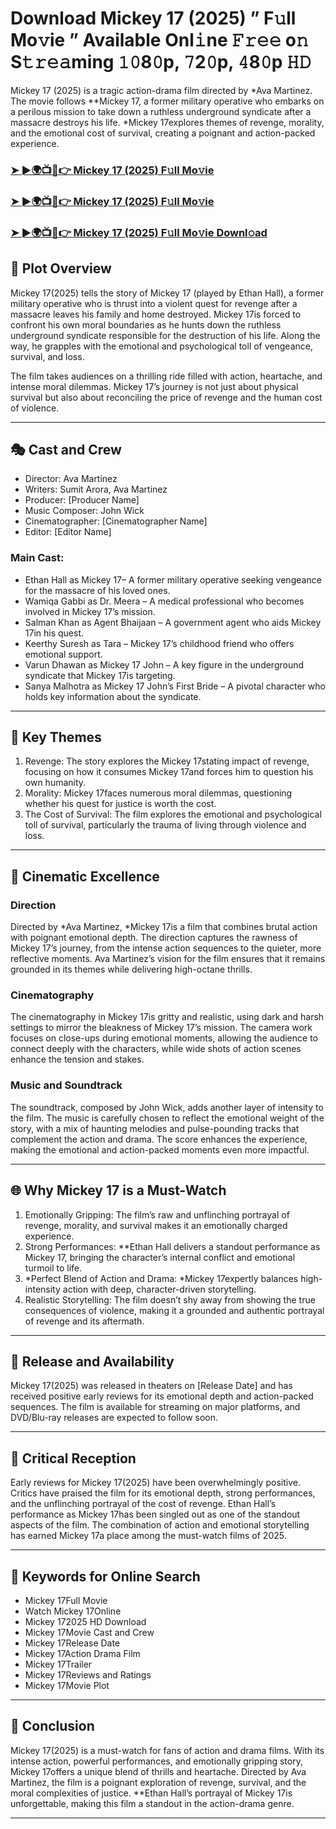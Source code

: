 # Download Mickey 17 (2025) ” F𝚞ll Mo𝚟ie ” Available Onl𝚒ne 𝙵𝚛𝚎𝚎 o𝚗 S𝚝𝚛𝚎𝚊ming 𝟷𝟶8𝟶p, 𝟽2𝟶p, 𝟺8𝟶p 𝙷𝙳

Mickey 17 (2025) is a tragic action-drama film directed by *Ava Martinez. The movie follows **Mickey 17, a former military operative who embarks on a perilous mission to take down a ruthless underground syndicate after a massacre destroys his life. *Mickey 17explores themes of revenge, morality, and the emotional cost of survival, creating a poignant and action-packed experience.

### [➤ ►🌍📺📱👉   Mickey 17 (2025) F𝚞ll Mo𝚟ie](https://rb.gy/o8zzk8)

### [➤ ►🌍📺📱👉   Mickey 17 (2025) F𝚞ll Mo𝚟ie](https://rb.gy/o8zzk8)

### [➤ ►🌍📺📱👉   Mickey 17 (2025) F𝚞ll Mo𝚟ie Downl𝚘ad](https://rb.gy/o8zzk8)

## 📖 Plot Overview

Mickey 17(2025) tells the story of Mickey 17 (played by Ethan Hall), a former military operative who is thrust into a violent quest for revenge after a massacre leaves his family and home destroyed. Mickey 17is forced to confront his own moral boundaries as he hunts down the ruthless underground syndicate responsible for the destruction of his life. Along the way, he grapples with the emotional and psychological toll of vengeance, survival, and loss.

The film takes audiences on a thrilling ride filled with action, heartache, and intense moral dilemmas. Mickey 17’s journey is not just about physical survival but also about reconciling the price of revenge and the human cost of violence.

---

## 🎭 Cast and Crew

- Director: Ava Martinez  
- Writers: Sumit Arora, Ava Martinez  
- Producer: [Producer Name]  
- Music Composer: John Wick  
- Cinematographer: [Cinematographer Name]  
- Editor: [Editor Name]  

### Main Cast:

- Ethan Hall as Mickey 17– A former military operative seeking vengeance for the massacre of his loved ones.  
- Wamiqa Gabbi as Dr. Meera – A medical professional who becomes involved in Mickey 17’s mission.  
- Salman Khan as Agent Bhaijaan – A government agent who aids Mickey 17in his quest.  
- Keerthy Suresh as Tara – Mickey 17’s childhood friend who offers emotional support.  
- Varun Dhawan as Mickey 17 John – A key figure in the underground syndicate that Mickey 17is targeting.  
- Sanya Malhotra as Mickey 17 John’s First Bride – A pivotal character who holds key information about the syndicate.

---

## 🌟 Key Themes

1. Revenge: The story explores the Mickey 17stating impact of revenge, focusing on how it consumes Mickey 17and forces him to question his own humanity.  
2. Morality: Mickey 17faces numerous moral dilemmas, questioning whether his quest for justice is worth the cost.  
3. The Cost of Survival: The film explores the emotional and psychological toll of survival, particularly the trauma of living through violence and loss.

---

## 🎥 Cinematic Excellence

### Direction  
Directed by *Ava Martinez, *Mickey 17is a film that combines brutal action with poignant emotional depth. The direction captures the rawness of Mickey 17’s journey, from the intense action sequences to the quieter, more reflective moments. Ava Martinez’s vision for the film ensures that it remains grounded in its themes while delivering high-octane thrills.

### Cinematography  
The cinematography in Mickey 17is gritty and realistic, using dark and harsh settings to mirror the bleakness of Mickey 17’s mission. The camera work focuses on close-ups during emotional moments, allowing the audience to connect deeply with the characters, while wide shots of action scenes enhance the tension and stakes.

### Music and Soundtrack  
The soundtrack, composed by John Wick, adds another layer of intensity to the film. The music is carefully chosen to reflect the emotional weight of the story, with a mix of haunting melodies and pulse-pounding tracks that complement the action and drama. The score enhances the experience, making the emotional and action-packed moments even more impactful.

---

## 🌐 Why Mickey 17 is a Must-Watch

1. Emotionally Gripping: The film’s raw and unflinching portrayal of revenge, morality, and survival makes it an emotionally charged experience.  
2. Strong Performances: **Ethan Hall delivers a standout performance as Mickey 17, bringing the character’s internal conflict and emotional turmoil to life.  
3. *Perfect Blend of Action and Drama: *Mickey 17expertly balances high-intensity action with deep, character-driven storytelling.  
4. Realistic Storytelling: The film doesn’t shy away from showing the true consequences of violence, making it a grounded and authentic portrayal of revenge and its aftermath.

---

## 📅 Release and Availability

Mickey 17(2025) was released in theaters on [Release Date] and has received positive early reviews for its emotional depth and action-packed sequences. The film is available for streaming on major platforms, and DVD/Blu-ray releases are expected to follow soon.

---

## 📝 Critical Reception

Early reviews for Mickey 17(2025) have been overwhelmingly positive. Critics have praised the film for its emotional depth, strong performances, and the unflinching portrayal of the cost of revenge. Ethan Hall’s performance as Mickey 17has been singled out as one of the standout aspects of the film. The combination of action and emotional storytelling has earned Mickey 17a place among the must-watch films of 2025.

---

## 🔑 Keywords for Online Search

- Mickey 17Full Movie  
- Watch Mickey 17Online  
- Mickey 172025 HD Download  
- Mickey 17Movie Cast and Crew  
- Mickey 17Release Date  
- Mickey 17Action Drama Film  
- Mickey 17Trailer  
- Mickey 17Reviews and Ratings  
- Mickey 17Movie Plot  

---

## 📢 Conclusion

Mickey 17(2025) is a must-watch for fans of action and drama films. With its intense action, powerful performances, and emotionally gripping story, Mickey 17offers a unique blend of thrills and heartache. Directed by Ava Martinez, the film is a poignant exploration of revenge, survival, and the moral complexities of justice. **Ethan Hall’s portrayal of Mickey 17is unforgettable, making this film a standout in the action-drama genre.

---
